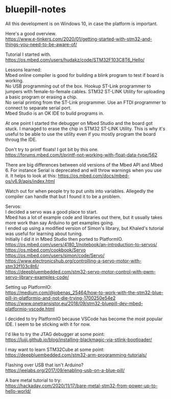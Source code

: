 # bluepill-notes
All this development is on Windows 10, in case the platform is important.

Here's a good overview.\
https://www.e-tinkers.com/2020/01/getting-started-with-stm32-and-things-you-need-to-be-aware-of/

Tutorial I started with.\
https://os.mbed.com/users/hudakz/code/STM32F103C8T6_Hello/

Lessons learned:\
Mbed online compiler is good for building a blink program to test if board is working.\
No USB programming out of the box. Hookup ST-Link programmer to jumpers with female-to-female cables. STM32 ST-LINK Utility for uploading a basic program or erasing a chip.\
No serial printing from the ST-Link programmer. Use an FTDI programmer to connect to separate serial port.\
Mbed Studio is an OK IDE to build programs in.

At one point I started the debugger on Mbed Studio and the board got stuck. I managed to erase the chip in STM32 ST-LINK Utility. This is why it's useful to be able to use the utility even if you mostly program the board throug the IDE.

Don't try to printf floats! I got bit by this one.
https://forums.mbed.com/t/printf-not-working-with-float-data-type/562

There are big differences between old versions of the Mbed API and Mbed 6.
For instance Serial is deprecated and will throw warnings when you use it.
It helps to look at this:
https://os.mbed.com/docs/mbed-os/v6.9/apis/index.html

Watch out for when people try to put units into variables. Allegedly the compiler can handle that but I found it to be a problem.

Servos:\
I decided a servo was a good place to start.\
Mbed has a lot of example code and libraries out there, but it usually takes more work than say Arduino to get examples going.\
I ended up using a modified version of Simon's library, but Khaled's tutorial was useful for learning about tuning.\
Initially I did it in Mbed Studio then ported to PlatformIO.\
https://os.mbed.com/users/4180_1/notebook/an-introduction-to-servos/<br>
https://os.mbed.com/cookbook/Servo<br>
https://os.mbed.com/users/simon/code/Servo/<br>
https://www.electronicshub.org/controlling-a-servo-motor-with-stm32f103c8t6/<br>
https://deepbluembedded.com/stm32-servo-motor-control-with-pwm-servo-library-examples-code/

Setting up PlatformIO:\
https://medium.com/@jobenas_25464/how-to-work-with-the-stm32-blue-pill-in-platformio-and-not-die-trying-1700250e54e2<br>
https://www.onetransistor.eu/2018/09/stm32-bluepill-dev-mbed-platformio-vscode.html

I decided to try PlatformIO because VSCode has become the most popular IDE. I seem to be sticking with it for now.

I'd like to try the JTAG debugger at some point:\
https://lujji.github.io/blog/installing-blackmagic-via-stlink-bootloader/

I may want to learn STM32Cube at some point:\
https://deepbluembedded.com/stm32-arm-programming-tutorials/

Flashing over USB that isn't Arduino?\
https://jeelabs.org/2017/09/enabling-usb-on-a-blue-pill/

A bare metal tutorial to try:\
https://hackaday.com/2020/11/17/bare-metal-stm32-from-power-up-to-hello-world/
